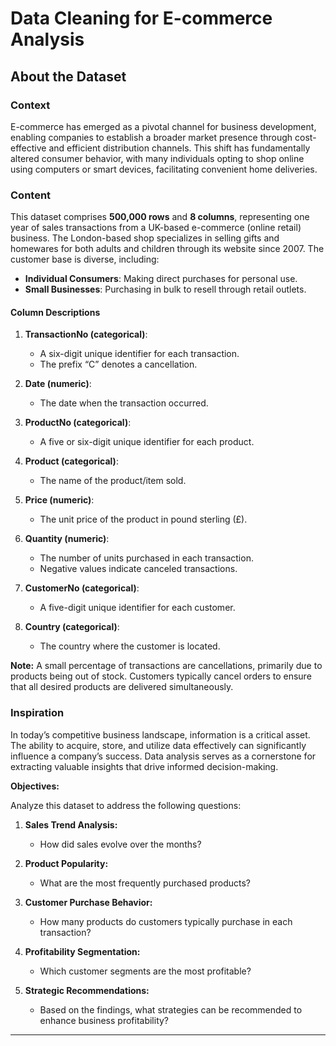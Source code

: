 # Data Cleaning for E-commerce Analysis

## About the Dataset

### Context

E-commerce has emerged as a pivotal channel for business development, enabling companies to establish a broader market presence through cost-effective and efficient distribution channels. This shift has fundamentally altered consumer behavior, with many individuals opting to shop online using computers or smart devices, facilitating convenient home deliveries.

### Content

This dataset comprises **500,000 rows** and **8 columns**, representing one year of sales transactions from a UK-based e-commerce (online retail) business. The London-based shop specializes in selling gifts and homewares for both adults and children through its website since 2007. The customer base is diverse, including:

- **Individual Consumers**: Making direct purchases for personal use.
- **Small Businesses**: Purchasing in bulk to resell through retail outlets.

#### Column Descriptions

1. **TransactionNo (categorical)**:  
   - A six-digit unique identifier for each transaction.
   - The prefix “C” denotes a cancellation.

2. **Date (numeric)**:  
   - The date when the transaction occurred.

3. **ProductNo (categorical)**:  
   - A five or six-digit unique identifier for each product.

4. **Product (categorical)**:  
   - The name of the product/item sold.

5. **Price (numeric)**:  
   - The unit price of the product in pound sterling (£).

6. **Quantity (numeric)**:  
   - The number of units purchased in each transaction.
   - Negative values indicate canceled transactions.

7. **CustomerNo (categorical)**:  
   - A five-digit unique identifier for each customer.

8. **Country (categorical)**:  
   - The country where the customer is located.

**Note:** A small percentage of transactions are cancellations, primarily due to products being out of stock. Customers typically cancel orders to ensure that all desired products are delivered simultaneously.

### Inspiration

In today’s competitive business landscape, information is a critical asset. The ability to acquire, store, and utilize data effectively can significantly influence a company’s success. Data analysis serves as a cornerstone for extracting valuable insights that drive informed decision-making.

**Objectives:**

Analyze this dataset to address the following questions:

1. **Sales Trend Analysis:**  
   - How did sales evolve over the months?

2. **Product Popularity:**  
   - What are the most frequently purchased products?

3. **Customer Purchase Behavior:**  
   - How many products do customers typically purchase in each transaction?

4. **Profitability Segmentation:**  
   - Which customer segments are the most profitable?

5. **Strategic Recommendations:**  
   - Based on the findings, what strategies can be recommended to enhance business profitability?

---

